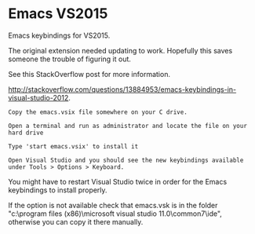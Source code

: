 # Emacs VS2015

Emacs keybindings for VS2015.

The original extension needed updating to work. Hopefully this saves someone the trouble of figuring it out.

See this StackOverflow post for more information.

http://stackoverflow.com/questions/13884953/emacs-keybindings-in-visual-studio-2012.

```
Copy the emacs.vsix file somewhere on your C drive.

Open a terminal and run as administrator and locate the file on your hard drive

Type 'start emacs.vsix' to install it

Open Visual Studio and you should see the new keybindings available under Tools > Options > Keyboard.
```

You might have to restart Visual Studio twice in order for the Emacs keybindings to install properly.

If the option is not available check that emacs.vsk is in the folder "c:\program files (x86)\microsoft visual studio 11.0\common7\ide", otherwise you can copy it there manually.
